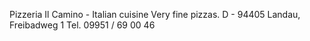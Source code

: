 Pizzeria Il Camino - Italian cuisine
Very fine pizzas.
D - 94405 Landau, Freibadweg 1
 Tel. 09951 / 69 00 46
